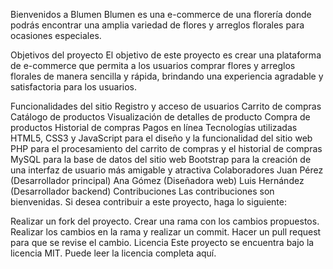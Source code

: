 Bienvenidos a Blumen
Blumen es una e-commerce de una florería donde podrás encontrar una amplia variedad de flores y arreglos florales para ocasiones especiales.

Objetivos del proyecto
El objetivo de este proyecto es crear una plataforma de e-commerce que permita a los usuarios comprar flores y arreglos florales de manera sencilla y rápida, brindando una experiencia agradable y satisfactoria para los usuarios.

Funcionalidades del sitio
Registro y acceso de usuarios
Carrito de compras
Catálogo de productos
Visualización de detalles de producto
Compra de productos
Historial de compras
Pagos en línea
Tecnologías utilizadas
HTML5, CSS3 y JavaScript para el diseño y la funcionalidad del sitio web
PHP para el procesamiento del carrito de compras y el historial de compras
MySQL para la base de datos del sitio web
Bootstrap para la creación de una interfaz de usuario más amigable y atractiva
Colaboradores
Juan Pérez (Desarrollador principal)
Ana Gómez (Diseñadora web)
Luis Hernández (Desarrollador backend)
Contribuciones
Las contribuciones son bienvenidas. Si desea contribuir a este proyecto, haga lo siguiente:

Realizar un fork del proyecto.
Crear una rama con los cambios propuestos.
Realizar los cambios en la rama y realizar un commit.
Hacer un pull request para que se revise el cambio.
Licencia
Este proyecto se encuentra bajo la licencia MIT. Puede leer la licencia completa aquí.



